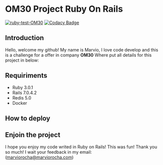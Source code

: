 # OM30 Project Ruby On Rails

[![ruby-test-OM30](https://github.com/marviorocha/om30_project/actions/workflows/ruby_on_rails.yml/badge.svg)](https://github.com/marviorocha/om30_project/actions/workflows/ruby_on_rails.yml)
[![Codacy Badge](https://app.codacy.com/project/badge/Grade/9ea072453dc9443e808b1288038593aa)](https://www.codacy.com/gh/marviorocha/om30_project/dashboard?utm_source=github.com&amp;utm_medium=referral&amp;utm_content=marviorocha/om30_project&amp;utm_campaign=Badge_Grade)
## Introduction
Hello, welcome my github! My name is Marvio, I love code develop and this is a 
challenge for a offer in company **OM30** Where put all details for this project in below:

## Requiriments

 - Ruby 3.0.1
 - Rails 7.0.4.2
 - Redis 5.0
 - Docker

## How to deploy

## Enjoin the project

I hope you enjoy my code writed in Ruby on Rails! This was fun! Thank you so much! 
I wait your feedback in my email: ([marviorocha@marviorocha.com](mailto:marviorocha@marviorocha.com))